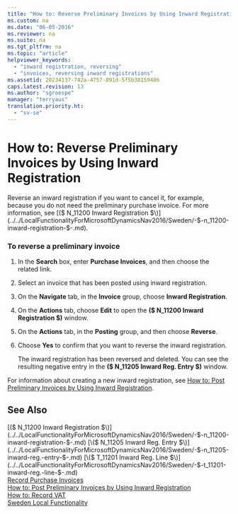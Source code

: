 ```yaml
---
title: "How to: Reverse Preliminary Invoices by Using Inward Registration"
ms.custom: na
ms.date: "06-05-2016"
ms.reviewer: na
ms.suite: na
ms.tgt_pltfrm: na
ms.topic: "article"
helpviewer_keywords: 
  - "inward registration, reversing"
  - "invoices, reversing inward registrations"
ms.assetid: 20234137-742a-4757-891d-5f5b38159406
caps.latest.revision: 13
ms.author: "sgroespe"
manager: "terryaus"
translation.priority.ht: 
  - "sv-se"
---
```

# How to: Reverse Preliminary Invoices by Using Inward Registration
Reverse an inward registration if you want to cancel it, for example, because you do not need the preliminary purchase invoice. For more information, see [\($ N\_11200 Inward Registration $\)](../../LocalFunctionalityForMicrosoftDynamicsNav2016/Sweden/-$-n_11200-inward-registration-$-.md).  
  
### To reverse a preliminary invoice  
  
1.  In the **Search** box, enter **Purchase Invoices**, and then choose the related link.  
  
2.  Select an invoice that has been posted using inward registration.  
  
3.  On the **Navigate** tab, in the **Invoice** group, choose **Inward Registration**.  
  
4.  On the **Actions** tab, choose **Edit** to open the **\($ N\_11200 Inward Registration $\)** window.  
  
5.  On the **Actions** tab, in the **Posting** group, and then choose **Reverse**.  
  
6.  Choose **Yes** to confirm that you want to reverse the inward registration.  
  
     The inward registration has been reversed and deleted. You can see the resulting negative entry in the **\($ N\_11205 Inward Reg. Entry $\)** window.  
  
 For information about creating a new inward registration, see [How to: Post Preliminary Invoices by Using Inward Registration](../../LocalFunctionalityForMicrosoftDynamicsNav2016/Sweden/how-to-post-preliminary-invoices-by-using-inward-registration.md).  
  
## See Also  
 [\($ N\_11200 Inward Registration $\)](../../LocalFunctionalityForMicrosoftDynamicsNav2016/Sweden/-$-n_11200-inward-registration-$-.md)   
 [\($ N\_11205 Inward Reg. Entry $\)](../../LocalFunctionalityForMicrosoftDynamicsNav2016/Sweden/-$-n_11205-inward-reg.-entry-$-.md)   
 [\($ T\_11201 Inward Reg. Line $\)](../../LocalFunctionalityForMicrosoftDynamicsNav2016/Sweden/-$-t_11201-inward-reg.-line-$-.md)   
 [Record Purchase Invoices](../../Finance/record-purchase-invoices.md)   
 [How to: Post Preliminary Invoices by Using Inward Registration](../../LocalFunctionalityForMicrosoftDynamicsNav2016/Sweden/how-to-post-preliminary-invoices-by-using-inward-registration.md)   
 [How to: Record VAT](../../Finance/how-to-record-vat.md)   
 [Sweden Local Functionality](../../LocalFunctionalityForMicrosoftDynamicsNav2016/Sweden/sweden-local-functionality.md)
